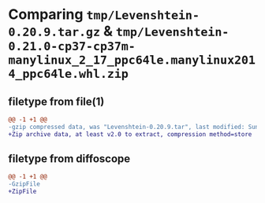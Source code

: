 # Comparing `tmp/Levenshtein-0.20.9.tar.gz` & `tmp/Levenshtein-0.21.0-cp37-cp37m-manylinux_2_17_ppc64le.manylinux2014_ppc64le.whl.zip`

## filetype from file(1)

```diff
@@ -1 +1 @@
-gzip compressed data, was "Levenshtein-0.20.9.tar", last modified: Sun Dec 25 17:54:11 2022, max compression
+Zip archive data, at least v2.0 to extract, compression method=store
```

## filetype from diffoscope

```diff
@@ -1 +1 @@
-GzipFile
+ZipFile
```

